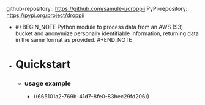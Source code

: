 github-repository:: https://github.com/samule-i/droppii
PyPi-repository:: https://pypi.org/project/droppii

- #+BEGIN_NOTE
  Python module to process data from an AWS (S3) bucket and anonymize personally identifiable information, returning data in the same format as provided.
  #+END_NOTE
- # Quickstart
	- ### usage example
		- ((665101a2-769b-41d7-8fe0-83bec29fd206))